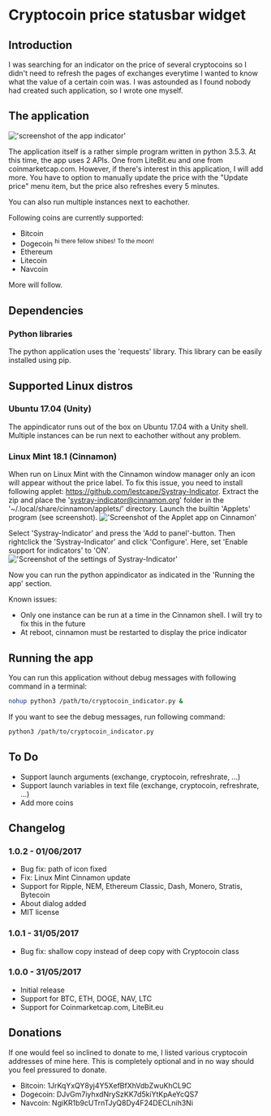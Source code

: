 # Cryptocoin price statusbar widget
## Introduction
I was searching for an indicator on the price of several cryptocoins so I didn't need to refresh the pages of exchanges everytime I wanted to know what the value of a certain coin was. I was astounded as I found nobody had created such application, so I wrote one myself.

## The application
!['screenshot of the app indicator'](http://i.imgur.com/smxXboK.png)

The application itself is a rather simple program written in python 3.5.3. At this time, the app uses 2 APIs. One from LiteBit.eu and one from coinmarketcap.com. However, if there's interest in this application, I will add more. You have to option to manually update the price with the "Update price" menu item, but the price also refreshes every 5 minutes.

You can also run multiple instances next to eachother.

Following coins are currently supported:
+ Bitcoin
+ Dogecoin <sup>hi there fellow shibes! To the moon!</sup>
+ Ethereum
+ Litecoin
+ Navcoin

More will follow.

## Dependencies
### Python libraries
The python application uses the 'requests' library. This library can be easily installed using pip.

## Supported Linux distros
### Ubuntu 17.04 (Unity)
The appindicator runs out of the box on Ubuntu 17.04 with a Unity shell. Multiple instances can be run next to eachother without any problem.

### Linux Mint 18.1 (Cinnamon)
When run on Linux Mint with the Cinnamon window manager only an icon will appear without the price label. To fix this issue, you need to install following applet: https://github.com/lestcape/Systray-Indicator. Extract the zip and place the 'systray-indicator@cinnamon.org' folder in the '~/.local/share/cinnamon/applets/' directory. Launch the builtin 'Applets' program (see screenshot).
!['Screenshot of the Applet app on Cinnamon'](http://i.imgur.com/WAzmQRo.png)

Select 'Systray-Indicator' and press the 'Add to panel'-button. Then rightclick the 'Systray-Indicator' and click 'Configure'. Here, set 'Enable support for indicators' to 'ON'.
!['Screenshot of the settings of Systray-Indicator'](http://i.imgur.com/Fujan5c.png)

Now you can run the python appindicator as indicated in the 'Running the app' section.

Known issues: 
+ Only one instance can be run at a time in the Cinnamon shell. I will try to fix this in the future
+ At reboot, cinnamon must be restarted to display the price indicator

## Running the app
You can run this application without debug messages with following command in a terminal:
```bash
nohup python3 /path/to/cryptocoin_indicator.py &
```
If you want to see the debug messages, run following command:
```bash
python3 /path/to/cryptocoin_indicator.py
```

## To Do
+ Support launch arguments (exchange, cryptocoin, refreshrate, ...)
+ Support launch variables in text file (exchange, cryptocoin, refreshrate, ...)
+ Add more coins

## Changelog
### 1.0.2 - 01/06/2017
+ Bug fix: path of icon fixed
+ Fix: Linux Mint Cinnamon update
+ Support for Ripple, NEM, Ethereum Classic, Dash, Monero, Stratis, Bytecoin
+ About dialog added
+ MIT license

### 1.0.1 - 31/05/2017
+ Bug fix: shallow copy instead of deep copy with Cryptocoin class

### 1.0.0 - 31/05/2017
+ Initial release
+ Support for BTC, ETH, DOGE, NAV, LTC
+ Support for Coinmarketcap.com, LiteBit.eu

## Donations
If one would feel so inclined to donate to me, I listed various cryptocoin addresses of mine here. This is completely optional and in no way should you feel pressured to donate.
+ Bitcoin: 1JrKqYxQY8yj4Y5XefBfXhVdbZwuKhCL9C
+ Dogecoin: DJvGm7iyhxdNrySzKK7d5kiYtKpAeYcQS7
+ Navcoin: NgiKR1b9cUTrnTJyQ8Dy4F24DECLnih3Ni
